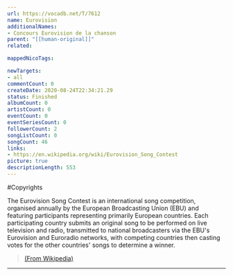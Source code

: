 ```yaml
---
url: https://vocadb.net/T/7612
name: Eurovision
additionalNames: 
- Concours Eurovision de la chanson
parent: "[[human-original]]"
related:

mappedNicoTags:

newTargets:
- all
commentCount: 0
createDate: 2020-08-24T22:34:21.29
status: Finished
albumCount: 0
artistCount: 0
eventCount: 0
eventSeriesCount: 0
followerCount: 2
songListCount: 0
songCount: 46
links: 
- https://en.wikipedia.org/wiki/Eurovision_Song_Contest
picture: true
descriptionLength: 553
---
```


#Copyrights

The Eurovision Song Contest is an international song competition, organised annually by the European Broadcasting Union (EBU) and featuring participants representing primarily European countries. Each participating country submits an original song to be performed on live television and radio, transmitted to national broadcasters via the EBU's Eurovision and Euroradio networks, with competing countries then casting votes for the other countries' songs to determine a winner.

>[(From Wikipedia)](https://en.wikipedia.org/wiki/Eurovision_Song_Contest)

---

